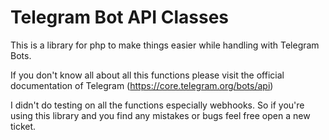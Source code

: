 # Telegram Bot API Classes

This is a library for php to make things easier while handling with Telegram Bots.

If you don't know all about all this functions please visit the official documentation of Telegram (https://core.telegram.org/bots/api)

I didn't do testing on all the functions especially webhooks. So if you're using this library and you find any mistakes or bugs feel free open a new ticket. 

